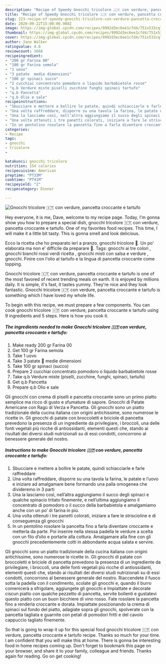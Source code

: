 ```yaml
---
description: "Recipe of Speedy Gnocchi tricolore 🇮🇹 con verdure, pancetta croccante e tartufo"
title: "Recipe of Speedy Gnocchi tricolore 🇮🇹 con verdure, pancetta croccante e tartufo"
slug: 223-recipe-of-speedy-gnocchi-tricolore-con-verdure-pancetta-croccante-e-tartufo
date: 2020-09-22T15:00:06.988Z
image: https://img-global.cpcdn.com/recipes/9992d3ec6ee1cfd4/751x532cq70/gnocchi-tricolore-🇮🇹-con-verdure-pancetta-croccante-e-tartufo-recipe-main-photo.jpg
thumbnail: https://img-global.cpcdn.com/recipes/9992d3ec6ee1cfd4/751x532cq70/gnocchi-tricolore-🇮🇹-con-verdure-pancetta-croccante-e-tartufo-recipe-main-photo.jpg
cover: https://img-global.cpcdn.com/recipes/9992d3ec6ee1cfd4/751x532cq70/gnocchi-tricolore-🇮🇹-con-verdure-pancetta-croccante-e-tartufo-recipe-main-photo.jpg
author: Jane Walker
ratingvalue: 4.6
reviewcount: 1668
recipeingredient:
- "200 gr Farina 00"
- "100 gr Farina semola"
- "1 uovo"
- "3 patate  medie dimensioni"
- "100 gr spinaci succo"
- "2 cucchiai concentrato pomodoro o liquido barbabietole rosse"
- "q.b Verdure miste piselli zucchine funghi spinaci tartufo"
- "q.b Pancetta"
- "q.b Olio e sale"
recipeinstructions:
- "Sbucciare e mettere a bollire le patate, quindi schiacciarle e farle raffreddare"
- "Una volta raffreddare, disporre su una tavola la farina, le patate e l’uovo e iniziare ad amalgamare bene formando una palla omogenea che divideremo in 3 parti"
- "Una la lasciamo così, nell’altra aggiungiamo il succo degli spinaci e qualche spinacio tritato finemente, e nell’ultima aggiungiamo il concentrato di pomodoro o il succo della barbabietola e amalgamiamo anche con un po’ di farina in più."
- "Una volta ottenuti i tre panetti colorati, iniziare a fare le striscioline e di conseguenza gli gnocchi"
- "In un pentolino rosolare la pancetta fino a farla diventare croccante e metterla da parte. Poi inserire nella stessa padella le verdure a scelta con un filo d’olio e portarle alla cottura. Amalgamare alla fine con gli gnocchi precedentemente cotti in abbondante acqua salata e servire."
categories:
- Recipe
tags:
- gnocchi
- tricolore
- 

katakunci: gnocchi tricolore  
nutrition: 154 calories
recipecuisine: American
preptime: "PT33M"
cooktime: "PT41M"
recipeyield: "2"
recipecategory: Dinner

---
```



![Gnocchi tricolore 🇮🇹 con verdure, pancetta croccante e tartufo](https://img-global.cpcdn.com/recipes/9992d3ec6ee1cfd4/751x532cq70/gnocchi-tricolore-🇮🇹-con-verdure-pancetta-croccante-e-tartufo-recipe-main-photo.jpg)

Hey everyone, it is me, Dave, welcome to my recipe page. Today, I'm gonna show you how to prepare a special dish, gnocchi tricolore 🇮🇹 con verdure, pancetta croccante e tartufo. One of my favorites food recipes. This time, I will make it a little bit tasty. This is gonna smell and look delicious.

Ecco la ricetta che ho preparato ieri a pranzo, gnocchi tricolore 🙂. Un po&#39; elaborata ma non e&#39; difficile da preparare 🙂. Tags: gnocchi ai tre colori , gnocchi bianchi rossi verdi ricetta , gnocchi misti con salsa e verdure , gnocchi. Finire con l&#39;olio al tartufo e la lingua di pancetta croccante come topping.

Gnocchi tricolore 🇮🇹 con verdure, pancetta croccante e tartufo is one of the most favored of recent trending meals on earth. It is enjoyed by millions daily. It is simple, it's fast, it tastes yummy. They're nice and they look fantastic. Gnocchi tricolore 🇮🇹 con verdure, pancetta croccante e tartufo is something which I have loved my whole life.


To begin with this recipe, we must prepare a few components. You can cook gnocchi tricolore 🇮🇹 con verdure, pancetta croccante e tartufo using 9 ingredients and 5 steps. Here is how you cook it.

<!--inarticleads1-->

##### The ingredients needed to make Gnocchi tricolore 🇮🇹 con verdure, pancetta croccante e tartufo:

1. Make ready 200 gr Farina 00
1. Get 100 gr Farina semola
1. Take 1 uovo
1. Take 3 patate 🥔 medie dimensioni
1. Take 100 gr spinaci (succo)
1. Prepare 2 cucchiai concentrato pomodoro o liquido barbabietole rosse
1. Take q.b Verdure miste (piselli, zucchine, funghi, spinaci, tartufo)
1. Get q.b Pancetta
1. Prepare q.b Olio e sale


Gli gnocchi con crema di piselli e pancetta croccante sono un primo piatto semplice ma ricco di gusto e sfumature di sapore. Gnocchi di Patate Americane con Ragù di Verza e Pancetta. Gli gnocchi sono un piatto tradizionale della cucina italiana con origini antichissime, sono numerose le ricette in. Gli gnocchi di patate con broccoletti e briciole di pancetta prevedono la presenza di un ingrediente da privilegiare, i broccoli, una delle fonti vegetali più ricche di antiossidanti, elementi questi che, stando ai risultati dei diversi studi nutrizionali su di essi condotti, concorrono al benessere generale del nostro. 

<!--inarticleads2-->

##### Instructions to make Gnocchi tricolore 🇮🇹 con verdure, pancetta croccante e tartufo:

1. Sbucciare e mettere a bollire le patate, quindi schiacciarle e farle raffreddare
1. Una volta raffreddare, disporre su una tavola la farina, le patate e l’uovo e iniziare ad amalgamare bene formando una palla omogenea che divideremo in 3 parti
1. Una la lasciamo così, nell’altra aggiungiamo il succo degli spinaci e qualche spinacio tritato finemente, e nell’ultima aggiungiamo il concentrato di pomodoro o il succo della barbabietola e amalgamiamo anche con un po’ di farina in più.
1. Una volta ottenuti i tre panetti colorati, iniziare a fare le striscioline e di conseguenza gli gnocchi
1. In un pentolino rosolare la pancetta fino a farla diventare croccante e metterla da parte. Poi inserire nella stessa padella le verdure a scelta con un filo d’olio e portarle alla cottura. Amalgamare alla fine con gli gnocchi precedentemente cotti in abbondante acqua salata e servire.


Gli gnocchi sono un piatto tradizionale della cucina italiana con origini antichissime, sono numerose le ricette in. Gli gnocchi di patate con broccoletti e briciole di pancetta prevedono la presenza di un ingrediente da privilegiare, i broccoli, una delle fonti vegetali più ricche di antiossidanti, elementi questi che, stando ai risultati dei diversi studi nutrizionali su di essi condotti, concorrono al benessere generale del nostro. Riaccendete il fuoco sotta la padella con il condimento, scolate gli gnocchi e, quando il burro comenicerà a sfrigolare, aggiungete gli gnocchi e Impiattate e decorate ciscun piatto con qualche pezzetto di pancetta, servite bollenti e gustatevi questo piatto con un buon bicchiere di vino rosso. Fate rosolare la pancetta fino a renderla croccante e dorata. Impiattate posizionando la crema di spinaci sul fondo del piatto, adagiate sopra gli gnocchi, spolverate con la pancetta tagliata e guarnite con petali di pomodori fritti e del cavolo cappuccio tagliato finemente. 

So that is going to wrap it up for this special food gnocchi tricolore 🇮🇹 con verdure, pancetta croccante e tartufo recipe. Thanks so much for your time. I am confident that you will make this at home. There is gonna be interesting food in home recipes coming up. Don't forget to bookmark this page on your browser, and share it to your family, colleague and friends. Thanks again for reading. Go on get cooking!
